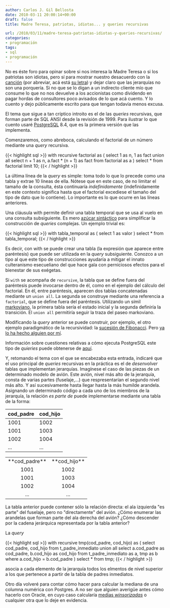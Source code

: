```yaml
---
author: Carlos J. Gil Bellosta
date: 2010-03-11 20:00:14+00:00
draft: false
title: Madre Teresa, patriotas, idiotas... y queries recursivas

url: /2010/03/11/madre-teresa-patriotas-idiotas-y-queries-recursivas/
categories:
- programación
tags:
- sql
- programación
---
```


No es éste foro para opinar sobre si nos interesa la Madre Teresa o si los patriotas son idiotas, pero sí para mostrar nuestro desacuerdo con la [canción](http://www.youtube.com/watch?v=f2gtfJQ7YK0) (por abreviar, acá está [su letra](http://www.coveralia.com/letras/cara-al-culo-la-polla-records.php)) y dejar claro que las jerarquías no son una porquería. Si no que se lo digan a un indirecto cliente mío que consume lo que no nos devuelve a los accionistas como dividendo en pagar hordas de consultores poco avisados de lo que acá cuento. Y lo cuento y dejo públicamente escrito para que tengan todavía menos excusa.

El tema que sigue a tan críptico introito es el de las _queries_ recursivas, que forman parte de SQL ANSI desde la revisión de 1999. Para ilustrar lo que cuento usaré [PostgreSQL](http://www.postgresql.org/) 8.4, que es la primera versión que las implementa.

Comenzaremos, como abreboca, calculando el factorial de un número mediante una _query_ recursiva.

{{< highlight sql >}}
with recursive factorial as (
    select 1 as n, 1 as fact
        union all
    select
        n + 1 as n,
        a.fact * (n + 1) as fact
    from
        factorial as a
)
select * from factorial limit 10;
{{< / highlight >}}


La última línea de la _query_ es simple: toma todo lo que lo precede como una tabla y extrae 10 líneas de ella. Nótese que en este caso, de no limitar el tamaño de la consulta, ésta continuaría _indefinidamente_ (indefinidamente en este contexto significa hasta que el factorial excediese el tamaño del tipo de dato que lo contiene). Lo importante es lo que ocurre en las líneas anteriores.

Una cláusula with permite definir una tabla temporal que se usa al vuelo en una consulta subsiguiente. Es mero [azúcar sintáctico](http://es.wikipedia.org/wiki/Azúcar_sintáctica) para simplificar la construcción de _queries_ complejas. Un ejemplo trivial es:

{{< highlight sql >}}
with tabla_temporal as ( select 1 as valor )
select * from tabla_temporal;
{{< / highlight >}}

Es decir, con with se puede crear una tabla (la expresión que aparece entre paréntesis) que puede ser utilizada en la _query_ subsiguiente. Conozco a un tipo al que este tipo de construcciones ayudaría a mitigar el innato culteranismo esecueliano del que hace gala con perniciosos efectos para el bienestar de sus exégetas.

Si `with` se acompaña de `recursive`, la tabla que se define fuera del paréntesis puede invocarse dentro de él, como en el ejemplo del cálculo del factorial. En él, entre paréntesis, aparecen dos tablas concatenadas mediante un `union all`. La segunda se construye mediante una referencia a `factorial`, que se define fuera del paréntesis. Utilizando un símil [markoviano](http://es.wikipedia.org/wiki/Cadena_de_Markov), la primera tabla sería el estado inicial y la segunda definiría la transición. El `union all` permitiría seguir la traza del paseo markoviano.

Modificando la _query_ anterior se puede construir, por ejemplo, el otro ejemplo paradigmático de la recursividad: la [sucesión de Fibonacci](http://es.wikipedia.org/wiki/Sucesion_de_Fibonacci). Pero [ya lo ha hecho alguien por mí](http://www.storytotell.org/blog/2009/08/12/fibonacci-in-postgresql.html).

Información sobre cuestiones relativas a cómo ejecuta PostgreSQL este tipo de _quieries_ puede obtenerse de [aquí](http://archives.postgresql.org/pgsql-hackers/2008-02/msg00642.php).

Y, retomando el tema con el que se encabezaba esta entrada, indicaré que el uso principal de _queries_ recursivas en la práctica es el de _desenvolver_ tablas que implementan jerarquías. Imagínese el caso de las piezas de un determinado modelo de avión. Este avión, nivel más alto de la jerarquía, consta de varias partes (fuselaje,...) que respresentarían el segundo nivel más alto. Y así sucesivamente hasta llegar hasta la más humilde arandela. Asignando un determinado código a cada uno de los miembros de la jerarquía, la relación _es parte de_ puede implementarse mediante una tabla de la forma:

|  cod_padre  | cod_hijo |
|:------------| :--------|
|1001| 1002|
|1001| 1003|
|1002| 1004|
|...| ...|

<table style="text-align:center;" align="center" >
<tbody >
<tr >

<td >**cod_padre**
</td>

<td style="text-align:center;" >**cod_hijo**
</td>
</tr>
<tr >

<td >1001
</td>

<td >1002
</td>
</tr>
<tr >

<td >1001
</td>

<td >1003
</td>
</tr>
<tr >

<td >1002
</td>

<td >1004
</td>
</tr>
<tr >

<td >...
</td>

<td >...
</td>
</tr>
</tbody>
</table>

La tabla anterior puede contener sólo la relación directa: el ala izquierda "es parte" del fuselaje, pero no "directamente" del avión. ¿Cómo enumerar las arandelas que forman parte del ala derecha del avión? ¿Cómo descender por la cadena jerárquica representada por la tabla anterior?

La _query_

{{< highlight sql >}}
with recursive tmp(cod_padre, cod_hijo) as (
    select
        cod_padre, cod_hijo
    from t_padre_inmediato
        union all
    select
        a.cod_padre as cod_padre,
        b.cod_hijo  as cod_hijo
    from
        t_padre_inmediato as a,
        tmp as b
    where
        a.cod_hijo = b.cod_padre
)
select *
from tmp;
{{< / highlight >}}

asocia a cada elemento de la jerarquía todos los elmentos de nivel superior a los que pertenece a partir de la tabla de padres inmediatos.

Otro día volveré para contar cómo hacer para calcular la mediana de una columna numérica con Postgres. A no ser que alguien averigüe antes cómo hacerlo con Oracle, en cuyo caso calcularía [medias _winsorizadas_](http://en.wikipedia.org/wiki/Winsorized_mean) o cualquier otra que lo deje en evidencia.
